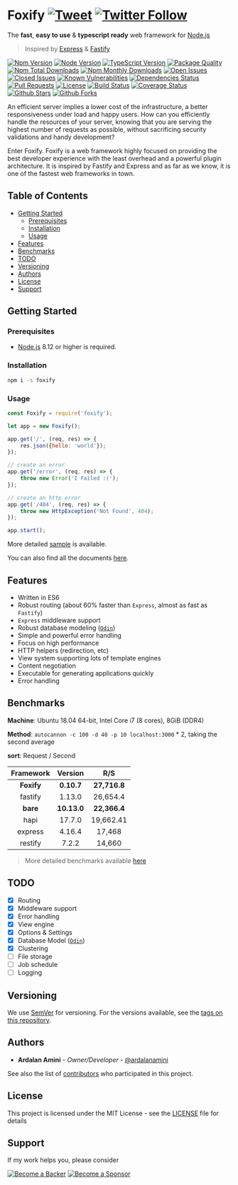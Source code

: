 # Foxify [![Tweet](https://img.shields.io/twitter/url/http/shields.io.svg?style=social)](https://twitter.com/intent/tweet?text=Foxify,%20The%20fast,%20easy%20to%20use%20%26%20typescript%20ready%20web%20framework%20for%20Node.js&url=https://github.com/foxifyjs/foxify&via=foxifyjs&hashtags=foxify,nodejs,web,api,framework,typescript,developers,fast) [![Twitter Follow](https://img.shields.io/twitter/follow/foxifyjs.svg?style=social&label=Follow)](https://twitter.com/foxifyjs)

The **fast**, **easy to use** & **typescript ready** web framework for [Node.js](https://nodejs.org)

> Inspired by [Express](https://expressjs.com) & [Fastify](https://www.fastify.io/)

[![Npm Version](https://img.shields.io/npm/v/foxify.svg)](https://www.npmjs.com/package/foxify)
[![Node Version](https://img.shields.io/node/v/foxify.svg)](https://nodejs.org)
[![TypeScript Version](https://img.shields.io/npm/types/foxify.svg)](https://www.typescriptlang.org)
[![Package Quality](https://npm.packagequality.com/shield/foxify.svg)](https://packagequality.com/#?package=foxify)
[![Npm Total Downloads](https://img.shields.io/npm/dt/foxify.svg)](https://www.npmjs.com/package/foxify)
[![Npm Monthly Downloads](https://img.shields.io/npm/dm/foxify.svg)](https://www.npmjs.com/package/foxify)
[![Open Issues](https://img.shields.io/github/issues-raw/foxifyjs/foxify.svg)](https://github.com/foxifyjs/foxify/issues?q=is%3Aopen+is%3Aissue)
[![Closed Issues](https://img.shields.io/github/issues-closed-raw/foxifyjs/foxify.svg)](https://github.com/foxifyjs/foxify/issues?q=is%3Aissue+is%3Aclosed)
[![Known Vulnerabilities](https://snyk.io/test/github/foxifyjs/foxify/badge.svg?targetFile=package.json)](https://snyk.io/test/github/foxifyjs/foxify?targetFile=package.json)
[![Dependencies Status](https://david-dm.org/foxifyjs/foxify.svg)](https://david-dm.org/foxifyjs/foxify)
[![Pull Requests](https://img.shields.io/badge/PRs-Welcome-brightgreen.svg)](https://github.com/foxifyjs/foxify/pulls)
[![License](https://img.shields.io/github/license/foxifyjs/foxify.svg)](https://github.com/foxifyjs/foxify/blob/master/LICENSE)
[![Build Status](https://api.travis-ci.com/foxifyjs/foxify.svg?branch=master)](https://travis-ci.com/foxifyjs/foxify)
[![Coverage Status](https://codecov.io/gh/foxifyjs/foxify/branch/master/graph/badge.svg)](https://codecov.io/gh/foxifyjs/foxify)
[![Github Stars](https://img.shields.io/github/stars/foxifyjs/foxify.svg?style=social&label=Stars)](https://github.com/foxifyjs/foxify)
[![Github Forks](https://img.shields.io/github/forks/foxifyjs/foxify.svg?style=social&label=Fork)](https://github.com/foxifyjs/foxify)

An efficient server implies a lower cost of the infrastructure, a better responsiveness under load and happy users. How can you efficiently handle the resources of your server, knowing that you are serving the highest number of requests as possible, without sacrificing security validations and handy development?

Enter Foxify. Foxify is a web framework highly focused on providing the best developer experience with the least overhead and a powerful plugin architecture. It is inspired by Fastify and Express and as far as we know, it is one of the fastest web frameworks in town.

## Table of Contents <!-- omit in toc -->

- [Getting Started](#getting-started)
  - [Prerequisites](#prerequisites)
  - [Installation](#installation)
  - [Usage](#usage)
- [Features](#features)
- [Benchmarks](#benchmarks)
- [TODO](#todo)
- [Versioning](#versioning)
- [Authors](#authors)
- [License](#license)
- [Support](#support)

## Getting Started

### Prerequisites

- [Node.js](https://nodejs.org/en/download) 8.12 or higher is required.

### Installation

```bash
npm i -s foxify
```

### Usage

```javascript
const Foxify = require('foxify');

let app = new Foxify();

app.get('/', (req, res) => {
    res.json({hello: 'world'});
});

// create an error
app.get('/error', (req, res) => {
    throw new Error('I Failed :(');
});

// create an http error
app.get('/404', (req, res) => {
    throw new HttpException('Not Found', 404);
});

app.start();
```

More detailed [sample](https://github.com/foxifyjs/foxify/tree/master/demo) is available.

You can also find all the documents [here](https://foxify.js.org).

## Features

- Written in ES6
- Robust routing (about 60% faster than `Express`, almost as fast as `Fastify`)
- `Express` middleware support
- Robust database modeling ([`Odin`](https://github.com/foxifyjs/odin))
- Simple and powerful error handling
- Focus on high performance
- HTTP helpers (redirection, etc)
- View system supporting lots of template engines
- Content negotiation
- Executable for generating applications quickly
- Error handling

## Benchmarks

**Machine**: Ubuntu 18.04 64-bit, Intel Core i7 (8 cores), 8GiB (DDR4)

**Method**: `autocannon -c 100 -d 40 -p 10 localhost:3000` * 2, taking the second average

**sort**: Request / Second

| Framework  | Version     | R/S          |
| :--------: | :---------: | :----------: |
| **Foxify** | **0.10.7**  | **27,716.8** |
| fastify    | 1.13.0      | 26,654.4     |
| **bare**   | **10.13.0** | **22,366.4** |
| hapi       | 17.7.0      | 19,662.41    |
| express    | 4.16.4      | 17,468       |
| restify    | 7.2.2       | 14,660       |

> More detailed benchmarks available [here](https://github.com/foxifyjs/benchmarks)

## TODO

- [x] Routing
- [x] Middleware support
- [x] Error handling
- [x] View engine
- [x] Options & Settings
- [x] Database Model ([`Odin`](https://github.com/foxifyjs/odin))
- [x] Clustering
- [ ] File storage
- [ ] Job schedule
- [ ] Logging

## Versioning

We use [SemVer](http://semver.org) for versioning. For the versions available, see the [tags on this repository](https://github.com/foxifyjs/foxify/tags).

## Authors

- **Ardalan Amini** - *Owner/Developer* - [@ardalanamini](https://github.com/ardalanamini)

See also the list of [contributors](https://github.com/foxifyjs/foxify/contributors) who participated in this project.

## License

This project is licensed under the MIT License - see the [LICENSE](LICENSE) file for details

## Support

If my work helps you, please consider

[![Become a Backer](https://opencollective.com/foxify/tiers/backer.svg?avatarHeight=50)](https://opencollective.com/foxify)
[![Become a Sponsor](https://opencollective.com/foxify/tiers/sponsor.svg?avatarHeight=50)](https://opencollective.com/foxify)
